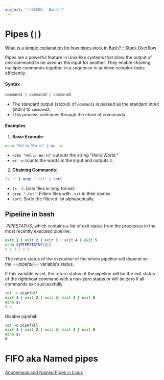 ```yaml
---
subject: "[[08200 - Bash]]"
---
```

# Pipes (`|`)

[What is a simple explanation for how pipes work in Bash? - Stack Overflow](https://stackoverflow.com/questions/9834086/what-is-a-simple-explanation-for-how-pipes-work-in-bash)

Pipes are a powerful feature in Unix-like systems that allow the output of one command to be used as the input for another. They enable chaining multiple commands together in a sequence to achieve complex tasks efficiently.
#### **Syntax**

```bash
command1 | command2 | command3
```

- The standard output (stdout) of `command1` is passed as the standard input (stdin) to `command2`.
- This process continues through the chain of commands.

#### **Examples**

1. **Basic Example**:

```bash
echo "Hello World" | wc -w
```

- `echo "Hello World"` outputs the string "Hello World."
- `wc -w` counts the words in the input and outputs `2`.

2. **Chaining Commands**:

```bash
ls -l | grep ".txt" | sort
```

- `ls -l`: Lists files in long format.
- `grep ".txt"`: Filters files with `.txt` in their names.
- `sort`: Sorts the filtered list alphabetically.
## Pipeline in bash

 _PIPESTATUS_, which contains a list of exit status from the processes in the most recently executed pipeline:

```bash
exit 1 | exit 2 | exit 3 | exit 4 | exit 5
echo ${PIPESTATUS[@]}
# 1 2 3 4 5
```

The return status of the execution of the whole pipeline will depend on the ==_pipefail_== variable’s status.

If this variable is set, the return status of the pipeline will be the exit status of the rightmost command with a non-zero status or will be zero if all commands exit successfully.

```bash
set -o pipefail
exit 1 | exit 2 | exit 3| exit 4 | exit 0
echo $?
# 4
```

Disable pipefail:

```bash
set +o pipefail
exit 1 | exit 2 | exit 3| exit 4 | exit 0
echo $?
0
```

# FIFO aka Named pipes

[Anonymous and Named Pipes in Linux](https://www.baeldung.com/linux/anonymous-named-pipes#named-pipes)

